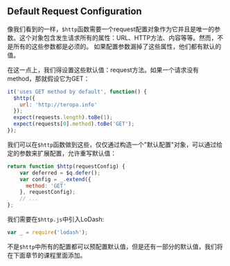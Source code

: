 ## Default Request Configuration
像我们看到的一样，`$http`函数需要一个request配置对象作为它并且是唯一的参数。这个对象包含发生请求所有的属性：URL、HTTP方法、内容等等。然而，不是所有的这些参数都是必须的。
如果配置参数漏掉了这些属性，他们都有默认的值。

在这一点上，我们得设置这些默认值：request方法。如果一个请求没有method，那就假设它为GET：
```js
it('uses GET method by default', function() {
  $http({
    url: 'http://teropa.info'
  });
  expect(requests.length).toBe(1);
  expect(requests[0].method).toBe('GET');
});
```
我们可以在`$http`函数做到这些，仅仅通过构造一个"默认配置"对象，可以通过给定的参数来扩展配置，允许重写默认值：
```js
return function $http(requestConfig) {
    var deferred = $q.defer();
    var config = _.extend({
      method: 'GET'
    }, requestConfig);
    // ...
};
```
我们需要在`$http.js`中引入LoDash:
```js
var _ = require('lodash');
```
不是`$http`中所有的配置都可以预配置默认值，但是还有一部分的默认值，我们将在下面章节的课程里面添加。